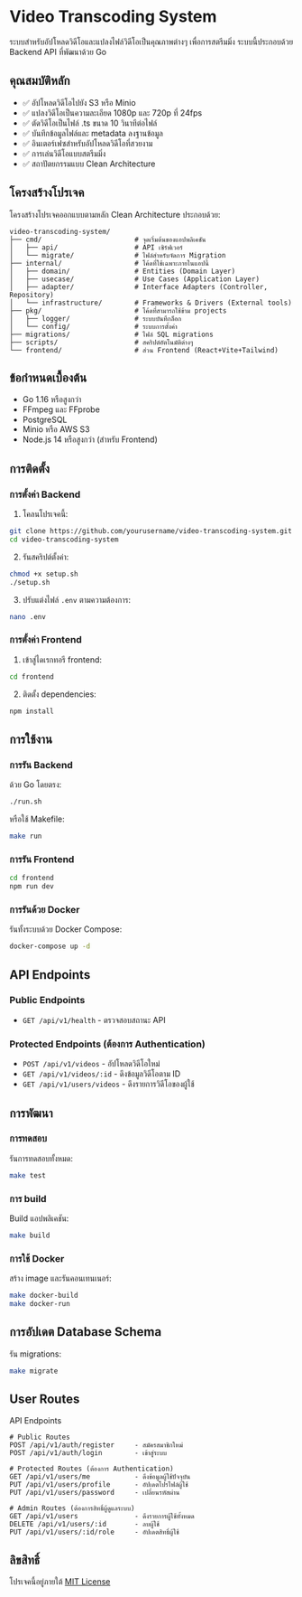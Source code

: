 # Video Transcoding System

ระบบสำหรับอัปโหลดวิดีโอและแปลงไฟล์วิดีโอเป็นคุณภาพต่างๆ เพื่อการสตรีมมิ่ง ระบบนี้ประกอบด้วย Backend API ที่พัฒนาด้วย Go

## คุณสมบัติหลัก

- ✅ อัปโหลดวิดีโอไปยัง S3 หรือ Minio
- ✅ แปลงวิดีโอเป็นความละเอียด 1080p และ 720p ที่ 24fps
- ✅ ตัดวิดีโอเป็นไฟล์ .ts ขนาด 10 วินาทีต่อไฟล์
- ✅ บันทึกข้อมูลไฟล์และ metadata ลงฐานข้อมูล
- ✅ อินเตอร์เฟซสำหรับอัปโหลดวิดีโอที่สวยงาม
- ✅ การเล่นวิดีโอแบบสตรีมมิ่ง
- ✅ สถาปัตยกรรมแบบ Clean Architecture

## โครงสร้างโปรเจค

โครงสร้างโปรเจคออกแบบตามหลัก Clean Architecture ประกอบด้วย:

```
video-transcoding-system/
├── cmd/                       # จุดเริ่มต้นของแอปพลิเคชัน
│   ├── api/                   # API เซิร์ฟเวอร์
│   └── migrate/               # ไฟล์สำหรับจัดการ Migration
├── internal/                  # โค้ดที่ใช้เฉพาะภายในแอปนี้
│   ├── domain/                # Entities (Domain Layer)
│   ├── usecase/               # Use Cases (Application Layer)
│   ├── adapter/               # Interface Adapters (Controller, Repository)
│   └── infrastructure/        # Frameworks & Drivers (External tools)
├── pkg/                       # โค้ดที่สามารถใช้ข้าม projects
│   ├── logger/                # ระบบบันทึกล็อก
│   └── config/                # ระบบการตั้งค่า
├── migrations/                # ไฟล์ SQL migrations
├── scripts/                   # สคริปต์อัตโนมัติต่างๆ
└── frontend/                  # ส่วน Frontend (React+Vite+Tailwind)
```

## ข้อกำหนดเบื้องต้น

- Go 1.16 หรือสูงกว่า
- FFmpeg และ FFprobe
- PostgreSQL
- Minio หรือ AWS S3
- Node.js 14 หรือสูงกว่า (สำหรับ Frontend)

## การติดตั้ง

### การตั้งค่า Backend

1. โคลนโปรเจคนี้:
```bash
git clone https://github.com/yourusername/video-transcoding-system.git
cd video-transcoding-system
```

2. รันสคริปต์ตั้งค่า:
```bash
chmod +x setup.sh
./setup.sh
```

3. ปรับแต่งไฟล์ `.env` ตามความต้องการ:
```bash
nano .env
```

### การตั้งค่า Frontend

1. เข้าสู่ไดเรกทอรี frontend:
```bash
cd frontend
```

2. ติดตั้ง dependencies:
```bash
npm install
```

## การใช้งาน

### การรัน Backend

ด้วย Go โดยตรง:
```bash
./run.sh
```

หรือใช้ Makefile:
```bash
make run
```

### การรัน Frontend

```bash
cd frontend
npm run dev
```

### การรันด้วย Docker

รันทั้งระบบด้วย Docker Compose:
```bash
docker-compose up -d
```

## API Endpoints

### Public Endpoints

- `GET /api/v1/health` - ตรวจสอบสถานะ API

### Protected Endpoints (ต้องการ Authentication)

- `POST /api/v1/videos` - อัปโหลดวิดีโอใหม่
- `GET /api/v1/videos/:id` - ดึงข้อมูลวิดีโอตาม ID
- `GET /api/v1/users/videos` - ดึงรายการวิดีโอของผู้ใช้

## การพัฒนา

### การทดสอบ

รันการทดสอบทั้งหมด:
```bash
make test
```

### การ build

Build แอปพลิเคชัน:
```bash
make build
```

### การใช้ Docker

สร้าง image และรันคอนเทนเนอร์:
```bash
make docker-build
make docker-run
```

## การอัปเดต Database Schema

รัน migrations:
```bash
make migrate
```


## User Routes

API Endpoints
```
# Public Routes
POST /api/v1/auth/register     - สมัครสมาชิกใหม่
POST /api/v1/auth/login        - เข้าสู่ระบบ

# Protected Routes (ต้องการ Authentication)
GET /api/v1/users/me           - ดึงข้อมูลผู้ใช้ปัจจุบัน
PUT /api/v1/users/profile      - อัปเดตโปรไฟล์ผู้ใช้
PUT /api/v1/users/password     - เปลี่ยนรหัสผ่าน

# Admin Routes (ต้องการสิทธิ์ผู้ดูแลระบบ)
GET /api/v1/users              - ดึงรายการผู้ใช้ทั้งหมด
DELETE /api/v1/users/:id       - ลบผู้ใช้
PUT /api/v1/users/:id/role     - อัปเดตสิทธิ์ผู้ใช้
```



## ลิขสิทธิ์

โปรเจคนี้อยู่ภายใต้ [MIT License](LICENSE)

